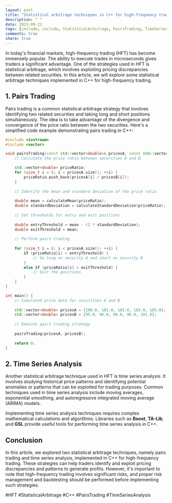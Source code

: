 ```yaml
---
layout: post
title: "Statistical arbitrage techniques in C++ for high-frequency trading"
description: " "
date: 2023-09-21
tags: [include, include, StatisticalArbitrage, PairsTrading, TimeSeriesAnalysis]
comments: true
share: true
---
```


In today's financial markets, high-frequency trading (HFT) has become immensely popular. The ability to execute trades in microseconds gives traders a significant advantage. One of the strategies used in HFT is statistical arbitrage, which involves exploiting pricing discrepancies between related securities. In this article, we will explore some statistical arbitrage techniques implemented in C++ for high-frequency trading.

## 1. Pairs Trading

Pairs trading is a common statistical arbitrage strategy that involves identifying two related securities and taking long and short positions simultaneously. The idea is to take advantage of the divergence and convergence of the price ratio between the two securities. Here's a simplified code example demonstrating pairs trading in C++:

```cpp
#include <iostream>
#include <vector>

void pairsTrading(const std::vector<double>& pricesA, const std::vector<double>& pricesB) {
    // Calculate the price ratio between securities A and B

    std::vector<double> priceRatio;
    for (size_t i = 0; i < pricesA.size(); ++i) {
        priceRatio.push_back(pricesA[i] / pricesB[i]);
    }
    
    // Identify the mean and standard deviation of the price ratio
    
    double mean = calculateMean(priceRatio);
    double standardDeviation = calculateStandardDeviation(priceRatio);
    
    // Set thresholds for entry and exit positions
    
    double entryThreshold = mean - (2 * standardDeviation);
    double exitThreshold = mean;
    
    // Perform pairs trading
    
    for (size_t i = 0; i < pricesA.size(); ++i) {
        if (priceRatio[i] < entryThreshold) {
            // Go long on security A and short on security B
        }
        else if (priceRatio[i] > exitThreshold) {
            // Exit the positions
        }
    }
}

int main() {
    // Simulated price data for securities A and B
    
    std::vector<double> pricesA = {100.0, 101.0, 102.0, 103.0, 105.0};
    std::vector<double> pricesB = {95.0, 96.0, 98.0, 96.0, 101.0};
    
    // Execute pairs trading strategy
    
    pairsTrading(pricesA, pricesB);
    
    return 0;
}
```

## 2. Time Series Analysis

Another statistical arbitrage technique used in HFT is time series analysis. It involves studying historical price patterns and identifying potential anomalies or patterns that can be exploited for trading purposes. Common techniques used in time series analysis include moving averages, exponential smoothing, and autoregressive integrated moving average (ARIMA) models.

Implementing time series analysis techniques requires complex mathematical calculations and algorithms. Libraries such as **Boost**, **TA-Lib**, and **GSL** provide useful tools for performing time series analysis in C++.

## Conclusion

In this article, we explored two statistical arbitrage techniques, namely pairs trading and time series analysis, implemented in C++ for high-frequency trading. These strategies can help traders identify and exploit pricing discrepancies and patterns to generate profits. However, it's important to note that high-frequency trading involves significant risks, and proper risk management and backtesting should be performed before implementing such strategies.

#HFT #StatisticalArbitrage #C++ #PairsTrading #TimeSeriesAnalysis